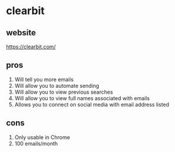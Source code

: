 # clearbit
## website
https://clearbit.com/
## pros
1.  Will tell you more emails
1.  Will allow you to automate sending
1.  Will allow you to view previous searches
1.  Will allow you to view full names associated with emails
1.  Allows you to connect on social media with email address listed
## cons
1.  Only usable in Chrome
1.  100 emails/month